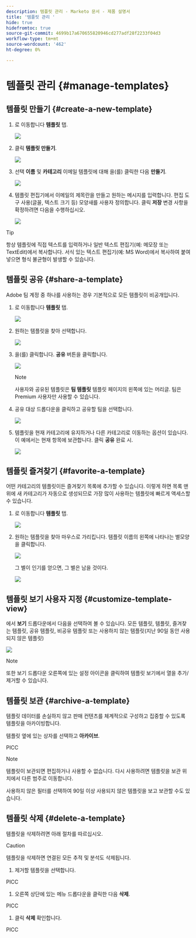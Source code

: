 ```yaml
---
description: 템플릿 관리 - Marketo 문서 - 제품 설명서
title: '템플릿 관리 '
hide: true
hidefromtoc: true
source-git-commit: 4699b17a670655820946cd277adf28f2233f04d3
workflow-type: tm+mt
source-wordcount: '462'
ht-degree: 0%

---
```


# 템플릿 관리 {#manage-templates}

## 템플릿 만들기 {#create-a-new-template}

1. 로 이동합니다 **템플릿** 탭.

   ![](assets/manage-templates-1.png)

1. 클릭 **템플릿 만들기**.

   ![](assets/manage-templates-2.png)

1. 선택 **이름** 및 **카테고리** 이메일 템플릿에 대해 을(를) 클릭한 다음 **만들기**.

   ![](assets/manage-templates-3.png)

1. 템플릿 편집기에서 이메일의 제목란을 만들고 원하는 메시지를 입력합니다. 편집 도구 사용(글꼴, 텍스트 크기 등) 모양새를 사용자 정의합니다. 클릭 **저장** 변경 사항을 확정하려면 다음을 수행하십시오.

   ![](assets/manage-templates-4.png)

>[!TIP]
>
>항상 템플릿에 직접 텍스트를 입력하거나 일반 텍스트 편집기(예: 메모장 또는 TextEdit)에서 복사합니다. 서식 있는 텍스트 편집기(예: MS Word)에서 복사하여 붙여넣으면 형식 불균형이 발생할 수 있습니다.

## 템플릿 공유 {#share-a-template}

Adobe 팀 계정 중 하나를 사용하는 경우 기본적으로 모든 템플릿이 비공개입니다.

1. 로 이동합니다 **템플릿** 탭.

   ![](assets/manage-templates-5.png)

1. 원하는 템플릿을 찾아 선택합니다.

   ![](assets/manage-templates-6.png)

1. 을(를) 클릭합니다. **공유** 버튼을 클릭합니다.

   ![](assets/manage-templates-7.png)

   >[!NOTE]
   >
   >사용자와 공유된 템플릿은 **팀 템플릿** 템플릿 페이지의 왼쪽에 있는 머리글. 팀은 Premium 사용자만 사용할 수 있습니다.

1. 공유 대상 드롭다운을 클릭하고 공유할 팀을 선택합니다.

   ![](assets/manage-templates-8.png)

1. 템플릿을 현재 카테고리에 유지하거나 다른 카테고리로 이동하는 옵션이 있습니다. 이 예에서는 현재 항목에 보관합니다. 클릭 **공유** 완료 시.

   ![](assets/manage-templates-9.png)

## 템플릿 즐겨찾기 {#favorite-a-template}

어떤 카테고리의 템플릿이든 즐겨찾기 목록에 추가할 수 있습니다. 이렇게 하면 목록 맨 위에 새 카테고리가 자동으로 생성되므로 가장 많이 사용하는 템플릿에 빠르게 액세스할 수 있습니다.

1. 로 이동합니다 **템플릿** 탭.

   ![](assets/manage-templates-10.png)

1. 원하는 템플릿을 찾아 마우스로 가리킵니다. 템플릿 이름의 왼쪽에 나타나는 별모양을 클릭합니다.

   ![](assets/manage-templates-11.png)

   그 별이 인기를 얻으면, 그 별은 남을 것이다.

   ![](assets/manage-templates-12.png)

## 템플릿 보기 사용자 지정 {#customize-template-view}

에서 **보기** 드롭다운에서 다음을 선택하여 볼 수 있습니다. 모든 템플릿, 템플릿, 즐겨찾는 템플릿, 공유 템플릿, 비공유 템플릿 또는 사용하지 않는 템플릿(지난 90일 동안 사용되지 않은 템플릿)

![](assets/manage-templates-13.png)

>[!NOTE]
>
>또한 보기 드롭다운 오른쪽에 있는 설정 아이콘을 클릭하여 템플릿 보기에서 열을 추가/제거할 수 있습니다.

## 템플릿 보관 {#archive-a-template}

템플릿 데이터를 손실하지 않고 판매 컨텐츠를 체계적으로 구성하고 집중할 수 있도록 템플릿을 아카이빙합니다.

템플릿 옆에 있는 상자를 선택하고 **아카이브**.

PICC

>[!NOTE]
>
>템플릿이 보관되면 편집하거나 사용할 수 없습니다. 다시 사용하려면 템플릿을 보관 위치에서 다른 범주로 이동합니다.

사용하지 않은 필터를 선택하여 90일 이상 사용되지 않은 템플릿을 보고 보관할 수도 있습니다.

## 템플릿 삭제 {#delete-a-template}

템플릿을 삭제하려면 아래 절차를 따르십시오.

>[!CAUTION]
>
>템플릿을 삭제하면 연결된 모든 추적 및 분석도 삭제됩니다.

1. 제거할 템플릿을 선택합니다.

PICC

1. 오른쪽 상단에 있는 메뉴 드롭다운을 클릭한 다음 **삭제**.

PICC

1. 클릭 **삭제** 확인합니다.

PICC
